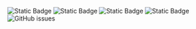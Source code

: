 ![Static Badge](https://img.shields.io/badge/blacklists-60-000000) ![Static Badge](https://img.shields.io/badge/blacklisted-2667431-cc0000) ![Static Badge](https://img.shields.io/badge/whitelisted-2245-00CC00) ![Static Badge](https://img.shields.io/badge/streaming_blacklist-28107-000000) ![GitHub issues](https://img.shields.io/github/issues/fabriziosalmi/blacklists)
